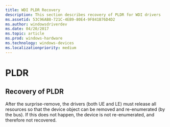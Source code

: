 ```yaml
---
title: WDI PLDR Recovery
description: This section describes recovery of PLDR for WDI drivers
ms.assetid: 53C96AB8-721C-4EB9-80E4-9F841B76D4D2
ms.author: windowsdriverdev
ms.date: 04/20/2017
ms.topic: article
ms.prod: windows-hardware
ms.technology: windows-devices
ms.localizationpriority: medium
---
```


# PLDR


## Recovery of PLDR


After the surprise-remove, the drivers (both UE and LE) must release all resources so that the device object can be removed and re-enumerated (by the bus). If this does not happen, the device is not re-enumerated, and therefore not recovered.

 

 





